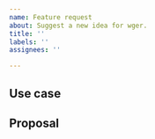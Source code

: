 ```yaml
---
name: Feature request
about: Suggest a new idea for wger.
title: ''
labels: ''
assignees: ''

---
```


## Use case

<!--
     Please tell us the problem you are running into that led to you wanting
     a new feature.

     Is your feature request related to a problem? Please give a clear and
     concise description of what the problem is.
-->

## Proposal

<!--
     Briefly but precisely describe what you would like wger to be able to do.

     Consider attaching images showing what you are imagining.
-->
